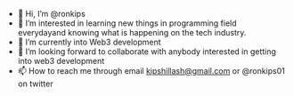 - 👋 Hi, I’m @ronkips
- 👀 I’m interested in learning new things in programming field everydayand knowing what is happening on the tech industry.
- 🌱 I’m currently into Web3 development
- 💞️ I’m looking forward to collaborate with anybody interested in getting into web3 development 
- 📫 How to reach me through email kipshillash@gmail.com or @ronkips01 on twitter

<!---
ronkips/ronkips is a ✨ special ✨ repository because its `README.md` (this file) appears on your GitHub profile.
You can click the Preview link to take a look at your changes.
--->
